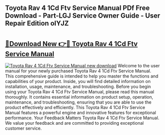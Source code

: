 ## Toyota Rav 4 1Cd Ftv Service Manual PDf Free Download - Part-LGJ Service Owner Guide - User Repair Edition oIYJZ

# <h2><a href="http://bc64689.oget.top/?id=Toyota+Rav+4+1Cd+Ftv+Service+Manual">🔗Download New 👉🔴 Toyota Rav 4 1Cd Ftv Service Manual</a></h2>

[![Toyota Rav 4 1Cd Ftv Service Manual new download](https://i.imgur.com/5g1atiW.png)](http://bc64689.oget.top/?id=Toyota+Rav+4+1Cd+Ftv+Service+Manual)
Welcome to the user manual for your newly purchased Toyota Rav 4 1Cd Ftv Service Manual. This comprehensive guide is intended to help you master the functions and capabilities of your product. Inside, you will find detailed information on installation, usage, maintenance, and troubleshooting. Before you begin using your Toyota Rav 4 1Cd Ftv Service Manual, please read this manual thoroughly. It contains essential information on product setup, operation, maintenance, and troubleshooting, ensuring that you are able to use the product effectively and efficiently. This Toyota Rav 4 1Cd Ftv Service Manual features a powerful engine and innovative features for exceptional performance. Your Feedback Matters Toyota Rav 4 1Cd Ftv Service Manual. We value your feedback and are committed to providing exceptional customer service.
